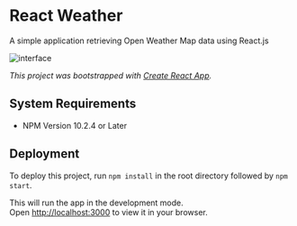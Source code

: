 # React Weather

A simple application retrieving Open Weather Map data using React.js

![interface](https://github.com/Tristan-Day/React-Weather/assets/41393868/f8f678ba-aee2-4fbd-a6d5-c71b8c3afde9)

*This project was bootstrapped with [Create React App](https://github.com/facebook/create-react-app).*

## System Requirements

* NPM Version 10.2.4 or Later

## Deployment

To deploy this project, run `npm install` in the root directory followed by `npm start`.

This will run the app in the development mode.\
Open [http://localhost:3000](http://localhost:3000) to view it in your browser.
